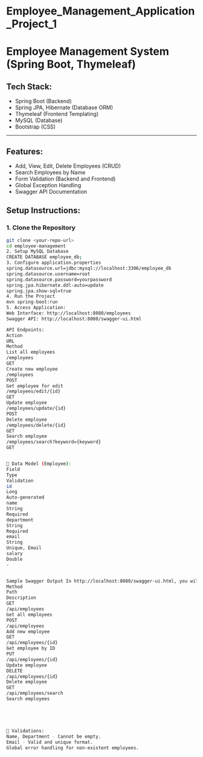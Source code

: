 # Employee_Management_Application_Project_1

# Employee Management System (Spring Boot, Thymeleaf)
## Tech Stack:
- Spring Boot (Backend)
- Spring JPA, Hibernate (Database ORM)
- Thymeleaf (Frontend Templating)
- MySQL (Database)
- Bootstrap (CSS)
---
## Features:
- Add, View, Edit, Delete Employees (CRUD)
- Search Employees by Name
- Form Validation (Backend and Frontend)
- Global Exception Handling
- Swagger API Documentation
## Setup Instructions:
### 1. Clone the Repository
```bash
git clone <your-repo-url>
cd employee-management
2. Setup MySQL Database
CREATE DATABASE employee_db;
3. Configure application.properties
spring.datasource.url=jdbc:mysql://localhost:3306/employee_db
spring.datasource.username=root
spring.datasource.password=yourpassword
spring.jpa.hibernate.ddl-auto=update
spring.jpa.show-sql=true
4. Run the Project
mvn spring-boot:run
5. Access Application:
Web Interface: http://localhost:8080/employees
Swagger API: http://localhost:8080/swagger-ui.html

API Endpoints:
Action
URL
Method
List all employees
/employees
GET
Create new employee
/employees
POST
Get employee for edit
/employees/edit/{id}
GET
Update employee
/employees/update/{id}
POST
Delete employee
/employees/delete/{id}
GET
Search employee
/employees/search?keyword={keyword}
GET


📄 Data Model (Employee):
Field
Type
Validation
id
Long
Auto-generated
name
String
Required
department
String
Required
email
String
Unique, Email
salary
Double
-


Sample Swagger Output In http://localhost:8080/swagger-ui.html, you will see:
Method
Path
Description
GET
/api/employees
Get all employees
POST
/api/employees
Add new employee
GET
/api/employees/{id}
Get employee by ID
PUT
/api/employees/{id}
Update employee
DELETE
/api/employees/{id}
Delete employee
GET
/api/employees/search
Search employees





🚧 Validations:
Name, Department - Cannot be empty.
Email - Valid and unique format.
Global error handling for non-existent employees.


